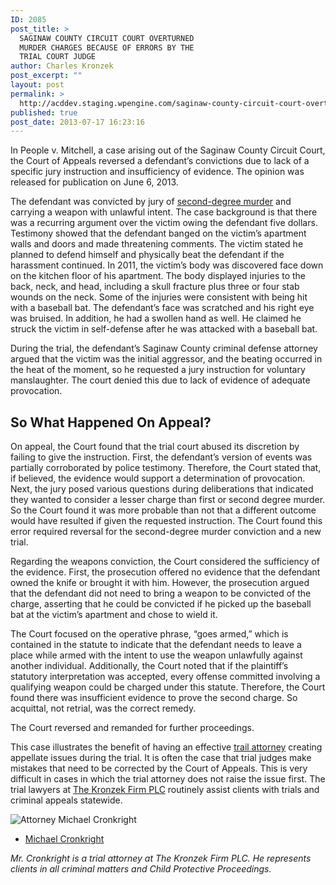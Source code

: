 ```yaml
---
ID: 2085
post_title: >
  SAGINAW COUNTY CIRCUIT COURT OVERTURNED
  MURDER CHARGES BECAUSE OF ERRORS BY THE
  TRIAL COURT JUDGE
author: Charles Kronzek
post_excerpt: ""
layout: post
permalink: >
  http://acddev.staging.wpengine.com/saginaw-county-circuit-court-overturned-murder-charges-because-of-errors-by-the-trial-court-judge.html
published: true
post_date: 2013-07-17 16:23:16
---
```

In People v. Mitchell, a case arising out of the Saginaw County Circuit Court, the Court of Appeals reversed a defendant’s convictions due to lack of a specific jury instruction and insufficiency of evidence. The opinion was released for publication on June 6, 2013.

The defendant was convicted by jury of <a href="http://acddev.staging.wpengine.com/Homicide.html" target="_blank">second-degree murder</a> and carrying a weapon with unlawful intent. The case background is that there was a recurring argument over the victim owing the defendant five dollars. Testimony showed that the defendant banged on the victim’s apartment walls and doors and made threatening comments. The victim stated he planned to defend himself and physically beat the defendant if the harassment continued. In 2011, the victim’s body was discovered face down on the kitchen floor of his apartment. The body displayed injuries to the back, neck, and head, including a skull fracture plus three or four stab wounds on the neck. Some of the injuries were consistent with being hit with a baseball bat. The defendant’s face was scratched and his right eye was bruised. In addition, he had a swollen hand as well. He claimed he struck the victim in self-defense after he was attacked with a baseball bat.

During the trial, the defendant’s Saginaw County criminal defense attorney argued that the victim was the initial aggressor, and the beating occurred in the heat of the moment, so he requested a jury instruction for voluntary manslaughter. The court denied this due to lack of evidence of adequate provocation.
<h2>So What Happened On Appeal?</h2>
On appeal, the Court found that the trial court abused its discretion by failing to give the instruction. First, the defendant’s version of events was partially corroborated by police testimony. Therefore, the Court stated that, if believed, the evidence would support a determination of provocation. Next, the jury posed various questions during deliberations that indicated they wanted to consider a lesser charge than first or second degree murder. So the Court found it was more probable than not that a different outcome would have resulted if given the requested instruction. The Court found this error required reversal for the second-degree murder conviction and a new trial.

Regarding the weapons conviction, the Court considered the sufficiency of the evidence. First, the prosecution offered no evidence that the defendant owned the knife or brought it with him. However, the prosecution argued that the defendant did not need to bring a weapon to be convicted of the charge, asserting that he could be convicted if he picked up the baseball bat at the victim’s apartment and chose to wield it.

The Court focused on the operative phrase, “goes armed,” which is contained in the statute to indicate that the defendant needs to leave a place while armed with the intent to use the weapon unlawfully against another individual. Additionally, the Court noted that if the plaintiff’s statutory interpretation was accepted, every offense committed involving a qualifying weapon could be charged under this statute. Therefore, the Court found there was insufficient evidence to prove the second charge. So acquittal, not retrial, was the correct remedy.

The Court reversed and remanded for further proceedings.

This case illustrates the benefit of having an effective <a href="http://acddev.staging.wpengine.com/Trial-Attorneys.html" target="_blank">trail attorney</a> creating appellate issues during the trial. It is often the case that trial judges make mistakes that need to be corrected by the Court of Appeals. This is very difficult in cases in which the trial attorney does not raise the issue first. The trial lawyers at <a href="http://acddev.staging.wpengine.com/About-Us.html" target="_blank">The Kronzek Firm PLC</a> routinely assist clients with trials and criminal appeals statewide.

<img src="http://acddev.staging.wpengine.com/images/Cronkright.png" alt="Attorney Michael Cronkright" />

- <a href="http://acddev.staging.wpengine.com/Trial-Attorneys.html#1">Michael Cronkright</a>

<em>Mr. Cronkright is a trial attorney at The Kronzek Firm PLC. He represents clients in all criminal matters and Child Protective Proceedings.</em>